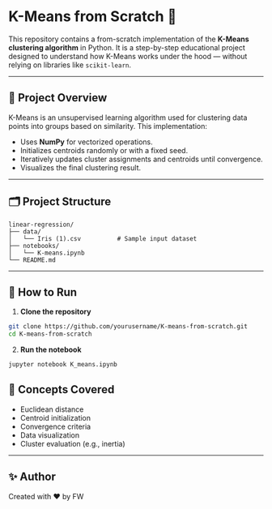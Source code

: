 # K-Means from Scratch 🧠

This repository contains a from-scratch implementation of the **K-Means clustering algorithm** in Python. It is a step-by-step educational project designed to understand how K-Means works under the hood — without relying on libraries like `scikit-learn`.

---

## 📌 Project Overview

K-Means is an unsupervised learning algorithm used for clustering data points into groups based on similarity. This implementation:

- Uses **NumPy** for vectorized operations.
- Initializes centroids randomly or with a fixed seed.
- Iteratively updates cluster assignments and centroids until convergence.
- Visualizes the final clustering result.

---

## 🗂️ Project Structure

```
linear-regression/
├── data/
│   └── Iris (1).csv          # Sample input dataset
├── notebooks/
│   └── K-means.ipynb
└── README.md
```

---

## 🚀 How to Run

1. **Clone the repository**
```bash
git clone https://github.com/yourusername/K-means-from-scratch.git
cd K-means-from-scratch
```

2. **Run the notebook**
```bash
jupyter notebook K_means.ipynb
```


## 🧠 Concepts Covered

- Euclidean distance
- Centroid initialization
- Convergence criteria
- Data visualization
- Cluster evaluation (e.g., inertia)

---



## ✨ Author

Created with ❤️ by FW
